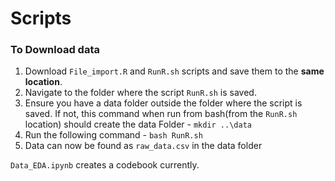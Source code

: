 # Scripts

### To Download data
1. Download ```File_import.R``` and ```RunR.sh``` scripts and save them to the **same location**.
2. Navigate to the folder where the script ```RunR.sh``` is saved.
2. Ensure you have a data folder outside the folder where the script is saved. If not, this command when run from bash(from the ```RunR.sh``` location) should create the data Folder - ```mkdir ..\data```
3. Run the following command - ```bash RunR.sh```
4. Data can now be found as ```raw_data.csv``` in the data folder

```Data_EDA.ipynb``` creates a codebook currently.
